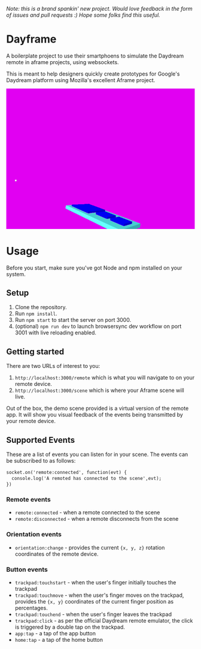 *Note: this is a brand spankin' new project. Would love feedback in the form of issues and pull requests :) Hope some folks find this useful.*

# Dayframe
A boilerplate project to use their smartphoens to simulate the Daydream remote in aframe projects, using websockets.

This is meant to help designers quickly create prototypes for Google's Daydream platform using Mozilla's excellent Aframe project.

![fnDraw](demo.gif)

# Usage

Before you start, make sure you've got Node and npm installed on your system.

## Setup

1. Clone the repository.
2. Run `npm install`.
3. Run `npm start` to start the server on port 3000.
4. (optional) `npm run dev` to launch browsersync dev workflow on port 3001 with live reloading enabled.

## Getting started

There are two URLs of interest to you:

1. `http://localhost:3000/remote` which is what you will navigate to on your remote device.
2. `http://localhost:3000/scene` which is where your Aframe scene will live.

Out of the box, the demo scene provided is a virtual version of the remote app.
It will show you visual feedback of the events being transmitted by your remote device.

## Supported Events

These are a list of events you can listen for in your scene. The events can be subscribed to as follows:

    socket.on('remote:connected', function(evt) {
      console.log('A remoted has connected to the scene',evt);
    })

### Remote events
+ `remote:connected` - when a remote connected to the scene
+ `remote:disconnected` - when a remote disconnects from the scene

### Orientation events
+ `orientation:change` - provides the current `{x, y, z}` rotation coordinates of the remote device.

### Button events
+ `trackpad:touchstart` - when the user's finger initially touches the trackpad
+ `trackpad:touchmove` - when the user's finger moves on the trackpad, provides the `{x, y}` coordinates of the current finger position as percentages.
+ `trackpad:touchend` - when the user's finger leaves the trackpad
+ `trackpad:click` - as per the official Daydream remote emulator, the click is triggered by a double tap on the trackpad.
+ `app:tap` - a tap of the app button
+ `home:tap` - a tap of the home button

